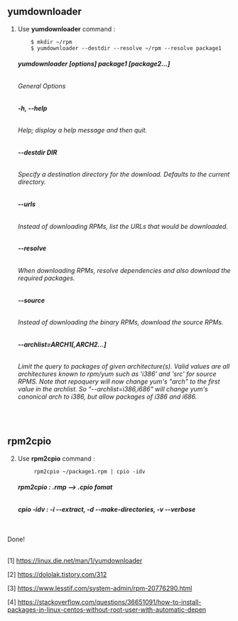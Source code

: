 ## yumdownloader

1. Use __yumdownloader__ command :

           $ mkdir ~/rpm
           $ yumdownloader --destdir --resolve ~/rpm --resolve package1

            
     ###### __yumdownloader [options] package1 [package2...]__ 

     ###### _General Options_

     ###### __-h, --help__

     ###### Help; display a help message and then quit.

     ###### __--destdir DIR__

     ###### Specify a destination directory for the download. Defaults to the current directory.

     ###### __--urls__
     
     ###### Instead of downloading RPMs, list the URLs that would be downloaded.

     ###### __--resolve__

     ###### When downloading RPMs, resolve dependencies and also download the required packages.

     ###### __--source__

     ###### Instead of downloading the binary RPMs, download the source RPMs.

     ###### __--archlist=ARCH1[,ARCH2...]__

     ###### Limit the query to packages of given architecture(s). Valid values are all architectures known to rpm/yum such as 'i386' and 'src' for source RPMS. Note that repoquery will now change yum's "arch" to the first value in the archlist. So "--archlist=i386,i686" will change yum's canonical arch to i386, but allow packages of i386 and i686.

<br>

## rpm2cpio
2. Use __rpm2cpio__ command :

            rpm2cpio ~/package1.rpm | cpio -idv 

     ###### __rpm2cpio : .rmp --> .cpio fomat__
     
     ###### __cpio -idv : -i --extract, -d --make-directories, -v --verbose__
<br>
Done!
<br><br>


  [1] https://linux.die.net/man/1/yumdownloader

  [2] https://dololak.tistory.com/312
     
  [3] https://www.lesstif.com/system-admin/rpm-20776290.html
  
  [4] https://stackoverflow.com/questions/36651091/how-to-install-packages-in-linux-centos-without-root-user-with-automatic-depen
